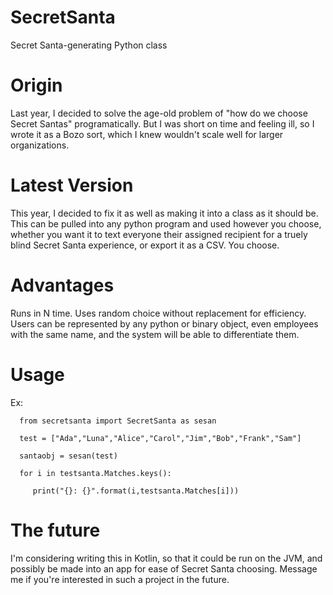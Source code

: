 # SecretSanta
Secret Santa-generating Python class

# Origin
Last year, I decided to solve the age-old problem of "how do we choose Secret Santas" programatically. But I was short on time and feeling ill, so I wrote it as a Bozo sort, which I knew wouldn't scale well for larger organizations.

# Latest Version
This year, I decided to fix it as well as making it into a class as it should be. This can be pulled into any python program and used however you choose, whether you want it to text everyone their assigned recipient for a truely blind Secret Santa experience, or export it as a CSV. You choose.

# Advantages
Runs in N time. Uses random choice without replacement for efficiency. Users can be represented by any python or binary object, even employees with the same name, and the system will be able to differentiate them.

# Usage
Ex:  

      from secretsanta import SecretSanta as sesan  

      test = ["Ada","Luna","Alice","Carol","Jim","Bob","Frank","Sam"]  
      
      santaobj = sesan(test)  
      
      for i in testsanta.Matches.keys():
         
         print("{}: {}".format(i,testsanta.Matches[i]))


# The future
I'm considering writing this in Kotlin, so that it could be run on the JVM, and possibly be made into an app for ease of Secret Santa choosing. Message me if you're interested in such a project in the future.
